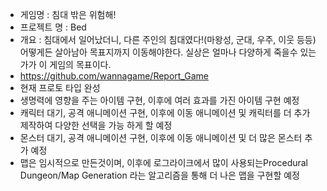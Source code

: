 
- 게임명 : 침대 밖은 위험해! 
- 프로젝트 명 :  Bed
- 개요 :  침대에서 일어났더니, 다른 주인의 침대였다!(마왕성, 군대, 우주, 이웃 등등) 어떻게든 살아남아 목표지까지 이동해야한다. 실상은 얼마나 다양하게 죽을수 있는가가 이 게임의 목표이다.
- https://github.com/wannagame/Report_Game
- 현재 프로토 타입 완성
- 생명력에 영향을 주는 아이템 구현, 이후에 여러 효과를 가진 아이템 구현 예정
- 캐릭터 대기, 공격 애니메이션 구현, 이후에 이동 애니메이션 및 캐릭터를 더 추가 제작하여 다양한 선택을 가능 하게 할 예정
- 몬스터 대기, 공격 애니메이션 구현, 이후에 이동 애니메이션 및 더 많은 몬스터 추가 예정
- 맵은 임시적으로 만든것이며, 이후에 로그라이크에서 많이 사용되는Procedural Dungeon/Map Generation 라는 알고리즘을 통해 더 나은 맵을 구현할 예정
